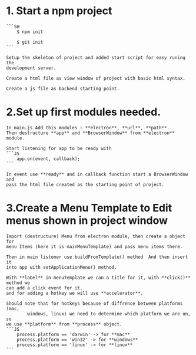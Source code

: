 # 1. Start a npm project

    ```SH
        $ npm init

        $ git init
    ```

    Setup the skeleton of project and added start script for easy runing the
    development server.

    Create a html file as view window of project with basic html syntax.

    Create a js file as backend starting point.

# 2.Set up first modules needed.

    In main.js Add this modules : **electron**, **url**, **path**.
    Then destructure **app** and **BrowserWindow** from **electron** module.

    Start listening for app to be ready with
    ```JS
        app.on(event, callback);
    ```

    In event use **ready** and in callback function start a BrowserWindow and
    pass the html file created as the starting point of project.

# 3.Create a Menu Template to Edit menus shown in project window

    Import (destructure) Menu from electron module, then create a object for
    menu Items (here it is mainMenuTemplate) and pass menu items there.

    Then in main listener use buildFromTemplate() method  And then insert it
    into app with setApplicationMenu() method.

    With **label** in menuTemplate we can a title for it, with **click()** method we
    can add a click event for it.
    and for adding a hotkey we will use **accelerator**.

    Should note that for hotkeys because of diffrence between platforms (mac,
            windows, linux) we need to determine which platform we are on, so
    we use **platform** from **process** object.
    ```JS
        process.platform == 'darwin' -> for **mac**
        process.platform == 'win32' -> for **windows**
        process.platform == 'linux' -> for **linux**
    ```
